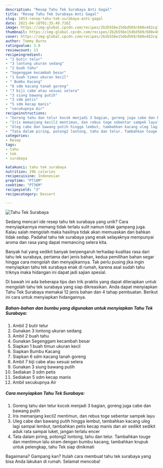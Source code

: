 ```yaml
---
description: "Resep Tahu Tek Surabaya Anti Gagal"
title: "Resep Tahu Tek Surabaya Anti Gagal"
slug: 1053-resep-tahu-tek-surabaya-anti-gagal
date: 2021-04-18T01:35:49.716Z
image: https://img-global.cpcdn.com/recipes/2b2b556e15dbd569/680x482cq70/tahu-tek-surabaya-foto-resep-utama.jpg
thumbnail: https://img-global.cpcdn.com/recipes/2b2b556e15dbd569/680x482cq70/tahu-tek-surabaya-foto-resep-utama.jpg
cover: https://img-global.cpcdn.com/recipes/2b2b556e15dbd569/680x482cq70/tahu-tek-surabaya-foto-resep-utama.jpg
author: Tommy Burns
ratingvalue: 3.8
reviewcount: 13
recipeingredient:
- "2 butir telur"
- "3 lontong ukuran sedang"
- "2 buah tahu"
- "Segenggam kecambah besar"
- "1 buah timun ukuran kecil"
- " Bumbu Kacang"
- "6 sdm kacang tanah goreng"
- "7 biji cabe atau sesuai selera"
- "3 siung bawang putih"
- "3 sdm petis"
- "5 sdm kecap manis"
- "secukupnya Air"
recipeinstructions:
- "Goreng tahu dan telur kocok menjadi 3 bagian, goreng juga cabe dan bawang putih"
- "Iris memanjang kecil2 mentimun, dan rebus toge sebentar sampek layu"
- "Uleg cabe dan bawang putih hingga lembut, tambahkan kacang uleg lagi sampai lembut, tambahkan petis kecap manis dan air sedikit sedikit aduk rata sampai luket, jangan terlalu encer"
- "Tata dalam piring, potong2 lontong, tahu dan telur. Tambahkan touge dan mentimun lalu siram dengan bumbu kacang, tambahkan krupuk untuk pelengkap, tahu Tek siap dinikmati"
categories:
- Resep
tags:
- tahu
- tek
- surabaya

katakunci: tahu tek surabaya 
nutrition: 296 calories
recipecuisine: Indonesian
preptime: "PT18M"
cooktime: "PT36M"
recipeyield: "3"
recipecategory: Dessert

---
```



![Tahu Tek Surabaya](https://img-global.cpcdn.com/recipes/2b2b556e15dbd569/680x482cq70/tahu-tek-surabaya-foto-resep-utama.jpg)

Sedang mencari ide resep tahu tek surabaya yang unik? Cara menyiapkannya memang tidak terlalu sulit namun tidak gampang juga. Kalau salah mengolah maka hasilnya tidak akan memuaskan dan bahkan tidak sedap. Padahal tahu tek surabaya yang enak selayaknya mempunyai aroma dan rasa yang dapat memancing selera kita.



Banyak hal yang sedikit banyak berpengaruh terhadap kualitas rasa dari tahu tek surabaya, pertama dari jenis bahan, kedua pemilihan bahan segar hingga cara mengolah dan menyajikannya. Tak perlu pusing jika ingin menyiapkan tahu tek surabaya enak di rumah, karena asal sudah tahu triknya maka hidangan ini dapat jadi sajian spesial.


Di bawah ini ada beberapa tips dan trik praktis yang dapat diterapkan untuk mengolah tahu tek surabaya yang siap dikreasikan. Anda dapat menyiapkan Tahu Tek Surabaya memakai 12 jenis bahan dan 4 tahap pembuatan. Berikut ini cara untuk menyiapkan hidangannya.

<!--inarticleads1-->

##### Bahan-bahan dan bumbu yang digunakan untuk menyiapkan Tahu Tek Surabaya:

1. Ambil 2 butir telur
1. Gunakan 3 lontong ukuran sedang
1. Ambil 2 buah tahu
1. Gunakan Segenggam kecambah besar
1. Siapkan 1 buah timun ukuran kecil
1. Siapkan  Bumbu Kacang
1. Siapkan 6 sdm kacang tanah goreng
1. Ambil 7 biji cabe atau sesuai selera
1. Gunakan 3 siung bawang putih
1. Sediakan 3 sdm petis
1. Sediakan 5 sdm kecap manis
1. Ambil secukupnya Air




<!--inarticleads2-->

##### Cara menyiapkan Tahu Tek Surabaya:

1. Goreng tahu dan telur kocok menjadi 3 bagian, goreng juga cabe dan bawang putih
1. Iris memanjang kecil2 mentimun, dan rebus toge sebentar sampek layu
1. Uleg cabe dan bawang putih hingga lembut, tambahkan kacang uleg lagi sampai lembut, tambahkan petis kecap manis dan air sedikit sedikit aduk rata sampai luket, jangan terlalu encer
1. Tata dalam piring, potong2 lontong, tahu dan telur. Tambahkan touge dan mentimun lalu siram dengan bumbu kacang, tambahkan krupuk untuk pelengkap, tahu Tek siap dinikmati




Bagaimana? Gampang kan? Itulah cara membuat tahu tek surabaya yang bisa Anda lakukan di rumah. Selamat mencoba!
